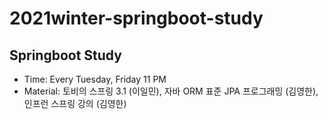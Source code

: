 # 2021winter-springboot-study

## Springboot Study
* Time: Every Tuesday, Friday 11 PM
* Material: 토비의 스프링 3.1 (이일민), 자바 ORM 표준 JPA 프로그래밍 (김영한), 인프런 스프링 강의 (김영한)

